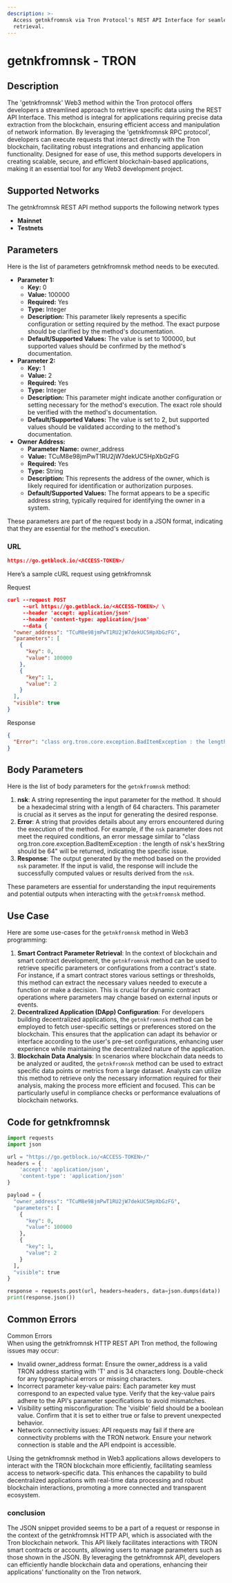 ```yaml
---
description: >-
  Access getnkfromnsk via Tron Protocol's REST API Interface for seamless data
  retrieval.
---
```


# getnkfromnsk - TRON

## Description

The 'getnkfromnsk' Web3 method within the Tron protocol offers developers a streamlined approach to retrieve specific data using the REST API Interface. This method is integral for applications requiring precise data extraction from the blockchain, ensuring efficient access and manipulation of network information. By leveraging the 'getnkfromnsk RPC protocol', developers can execute requests that interact directly with the Tron blockchain, facilitating robust integrations and enhancing application functionality. Designed for ease of use, this method supports developers in creating scalable, secure, and efficient blockchain-based applications, making it an essential tool for any Web3 development project.

## Supported Networks

The getnkfromnsk REST API method supports the following network types

* **Mainnet**
* **Testnets**

## Parameters

Here is the list of parameters getnkfromnsk method needs to be executed.

* **Parameter 1:**
  * **Key:** 0
  * **Value:** 100000
  * **Required:** Yes
  * **Type:** Integer
  * **Description:** This parameter likely represents a specific configuration or setting required by the method. The exact purpose should be clarified by the method's documentation.
  * **Default/Supported Values:** The value is set to 100000, but supported values should be confirmed by the method's documentation.
* **Parameter 2:**
  * **Key:** 1
  * **Value:** 2
  * **Required:** Yes
  * **Type:** Integer
  * **Description:** This parameter might indicate another configuration or setting necessary for the method's execution. The exact role should be verified with the method's documentation.
  * **Default/Supported Values:** The value is set to 2, but supported values should be validated according to the method's documentation.
* **Owner Address:**
  * **Parameter Name:** owner\_address
  * **Value:** TCuM8e98jmPwT1RU2jW7dekUC5HpXbGzFG
  * **Required:** Yes
  * **Type:** String
  * **Description:** This represents the address of the owner, which is likely required for identification or authorization purposes.
  * **Default/Supported Values:** The format appears to be a specific address string, typically required for identifying the owner in a system.

These parameters are part of the request body in a JSON format, indicating that they are essential for the method's execution.

### URL

```json
https://go.getblock.io/<ACCESS-TOKEN>/
```

Here’s a sample cURL request using getnkfromnsk

Request

```json
curl --request POST 
     --url https://go.getblock.io/<ACCESS-TOKEN>/ \
     --header 'accept: application/json' 
     --header 'content-type: application/json' 
     --data {
  "owner_address": "TCuM8e98jmPwT1RU2jW7dekUC5HpXbGzFG",
  "parameters": [
    {
      "key": 0,
      "value": 100000
    },
    {
      "key": 1,
      "value": 2
    }
  ],
  "visible": true
}
```

Response

```json
{
  "Error": "class org.tron.core.exception.BadItemException : the length of nsk's hexString should be 64"
}
```

## Body Parameters

Here is the list of body parameters for the `getnkfromnsk` method:

1. **nsk**: A string representing the input parameter for the method. It should be a hexadecimal string with a length of 64 characters. This parameter is crucial as it serves as the input for generating the desired response.
2. **Error**: A string that provides details about any errors encountered during the execution of the method. For example, if the `nsk` parameter does not meet the required conditions, an error message similar to "class org.tron.core.exception.BadItemException : the length of nsk's hexString should be 64" will be returned, indicating the specific issue.
3. **Response**: The output generated by the method based on the provided `nsk` parameter. If the input is valid, the response will include the successfully computed values or results derived from the `nsk`.

These parameters are essential for understanding the input requirements and potential outputs when interacting with the `getnkfromnsk` method.

## Use Case

Here are some use-cases for the `getnkfromnsk` method in Web3 programming:

1. **Smart Contract Parameter Retrieval**: In the context of blockchain and smart contract development, the `getnkfromnsk` method can be used to retrieve specific parameters or configurations from a contract's state. For instance, if a smart contract stores various settings or thresholds, this method can extract the necessary values needed to execute a function or make a decision. This is crucial for dynamic contract operations where parameters may change based on external inputs or events.
2. **Decentralized Application (DApp) Configuration**: For developers building decentralized applications, the `getnkfromnsk` method can be employed to fetch user-specific settings or preferences stored on the blockchain. This ensures that the application can adapt its behavior or interface according to the user's pre-set configurations, enhancing user experience while maintaining the decentralized nature of the application.
3. **Blockchain Data Analysis**: In scenarios where blockchain data needs to be analyzed or audited, the `getnkfromnsk` method can be used to extract specific data points or metrics from a large dataset. Analysts can utilize this method to retrieve only the necessary information required for their analysis, making the process more efficient and focused. This can be particularly useful in compliance checks or performance evaluations of blockchain networks.

## Code for getnkfromnsk

```python
import requests
import json

url = "https://go.getblock.io/<ACCESS-TOKEN>/"
headers = {
    'accept': 'application/json',
    'content-type': 'application/json'
}

payload = {
  "owner_address": "TCuM8e98jmPwT1RU2jW7dekUC5HpXbGzFG",
  "parameters": [
    {
      "key": 0,
      "value": 100000
    },
    {
      "key": 1,
      "value": 2
    }
  ],
  "visible": true
}

response = requests.post(url, headers=headers, data=json.dumps(data))
print(response.json())
```

## Common Errors

Common Errors\
When using the getnkfromnsk HTTP REST API Tron method, the following issues may occur:

* Invalid owner\_address format: Ensure the owner\_address is a valid TRON address starting with 'T' and is 34 characters long. Double-check for any typographical errors or missing characters.
* Incorrect parameter key-value pairs: Each parameter key must correspond to an expected value type. Verify that the key-value pairs adhere to the API's parameter specifications to avoid mismatches.
* Visibility setting misconfiguration: The 'visible' field should be a boolean value. Confirm that it is set to either true or false to prevent unexpected behavior.
* Network connectivity issues: API requests may fail if there are connectivity problems with the TRON network. Ensure your network connection is stable and the API endpoint is accessible.

Using the getnkfromnsk method in Web3 applications allows developers to interact with the TRON blockchain more efficiently, facilitating seamless access to network-specific data. This enhances the capability to build decentralized applications with real-time data processing and robust blockchain interactions, promoting a more connected and transparent ecosystem.

### conclusion

The JSON snippet provided seems to be a part of a request or response in the context of the getnkfromnsk HTTP API, which is associated with the Tron blockchain network. This API likely facilitates interactions with TRON smart contracts or accounts, allowing users to manage parameters such as those shown in the JSON. By leveraging the getnkfromnsk API, developers can efficiently handle blockchain data and operations, enhancing their applications' functionality on the Tron network.

